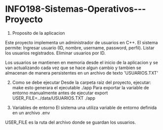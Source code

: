 # INFO198-Sistemas-Operativos---Proyecto


1. Proposito de la aplicacion

Este proyecto implementa un administrador de usuarios en C++.
El sistema permite:
Ingresar usuario (ID, nombre, username, password, perfil).
Listar los usuarios registrados.
Eliminar usuarios por ID.

Los usuarios se mantienen en memoria desde el inicio de la aplicacion y se van actualizando cada vez que se hace algun cambio y tambien se almacenan de manera persistentes en un archivo de texto 'USUARIOS.TXT'

2. Como se debe ejecutar
Desde la carpeta raiz del proyecto, ejecutar:
make
esto generara el ejecutable ./app
Para exportar la variable de entorno manualmente antes de ejecutar
export USER_FILE=../data/USUARIOS.TXT
./app

3. Variables de entorno
El sistema una utiliza variable de entorno definida en un archivo .env

USER_FILE es la ruta del archivo donde se guardan los usuarios.


